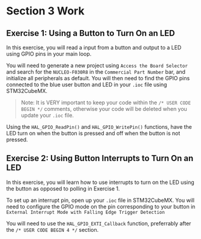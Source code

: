 # Section 3 Work

## Exercise 1: Using a Button to Turn On an LED

 In this exercise, you will read a input from a button and output to a LED using GPIO pins in your main loop. 
 
 You will need to generate a new project using ```Access the Board Selector``` and search for the ```NUCLEO-F030R8``` in the ```Commercial Part Number``` bar, and initialize all peripherals as default. You will then need to find the GPIO pins connected to the blue user button and LED in your ```.ioc``` file using STM32CubeMX.

> Note: It is VERY important to keep your code within the ```/* USER CODE BEGIN */``` comments, otherwise your code will be deleted when you update your ```.ioc``` file.

 Using the ```HAL_GPIO_ReadPin()``` and ```HAL_GPIO_WritePin()``` functions, have the LED turn on when the button is pressed and off when the button is not pressed.

## Exercise 2: Using Button Interrupts to Turn On an LED

In this exercise, you will learn how to use interrupts to turn on the LED using the button as opposed to polling in Exercise 1.

To set up an interrupt pin, open up your ```.ioc``` file in STM32CubeMX. You will need to configure the GPIO mode on the pin corresponding to your button in ```External Interrupt Mode with Falling Edge Trigger Detection``` 

You will need to use the ```HAL_GPIO_EXTI_Callback``` function, preferrably after the ```/* USER CODE BEGIN 4 */``` section.
